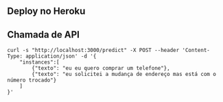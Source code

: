 ## Deploy no Heroku

## Chamada de API

```
curl -s "http://localhost:3000/predict" -X POST --header 'Content-Type: application/json' -d '{
    "instances":[
        {"texto": "eu eu quero comprar um telefone"},
        {"texto": "eu solicitei a mudança de endereço mas está com o número trocado"}
    ]
}'
```